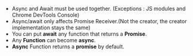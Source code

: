 * Async and Await must be used together. (Exceptions : JS modules and Chrome DevTools Console)
* Async/await only affects Promise Receiver.(Not the creator, the creator implementation stays the same)
* You can put **await** any function that returns a **Promise**.
* Any **Function** can become **async**.
*  **Async** Function returns a **promise** by default.